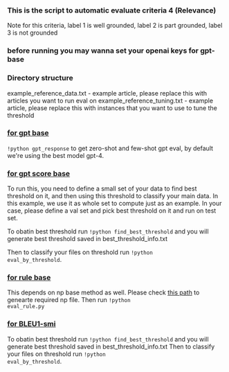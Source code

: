 ### This is the script to automatic evaluate criteria 4 (Relevance)

Note for this criteria, label 1 is well grounded, label 2 is part grounded, label 3 is not grounded

### before running you may wanna set your openai keys for gpt-base 

### Directory structure

example_reference_data.txt - example article, please replace this with articles you want to run eval on example_reference_tuning.txt - example article, please replace this with instances that you want to use to tune the threshold

### [for gpt base](https://github.com/lingchensanwen/QUDeval/tree/main/code/criteria4_anchor_relevence/gpt-base) 
<code>!python gpt_response</code> to get zero-shot and few-shot gpt eval, by default we're using the best model gpt-4.

### [for gpt score base](https://github.com/lingchensanwen/QUDeval/tree/main/code/criteria4_anchor_relevence/gpt-score-base)
To run this, you need to define a small set of your data to find best threshold on it, and then using this threshold to classify your main data.
In this example, we use it as whole set to compute just as an example. In your case, please define a val set and pick best threshold on it and run on test set.

To obatin best threshold run <code>!python find_best_threshold</code> and you will generate best threshold saved in best_threshold_info.txt

Then to classify your files on threshold run <code>!python eval_by_threshold</code>. 

### [for rule base](https://github.com/lingchensanwen/QUDeval/tree/main/code/criteria4_anchor_relevence/rule-base)
This depends on np base method as well. Please check [this path](https://github.com/lingchensanwen/QUDeval/tree/main/code/criteria3_giveness/rule-base) to genearte required np file.
Then run <code>!python eval_rule.py</code>

### [for BLEU1-smi](https://github.com/lingchensanwen/QUDeval/tree/main/code/criteria4_anchor_relevence/bleu1-smi) 
To obatin best threshold run <code>!python find_best_threshold</code> and you will generate best threshold saved in best_threshold_info.txt
Then to classify your files on threshold run <code>!python eval_by_threshold</code>. 
